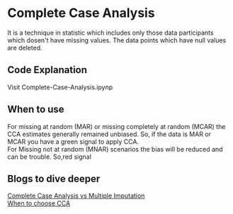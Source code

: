 <h1>Complete Case Analysis</h1>
It is a technique in statistic which includes only those data participants which dosen't have missing values. The data points which have null values are deleted.
<h2>Code Explanation</h2>
Visit Complete-Case-Analysis.ipynp
<h2>When to use</h2>
For missing at random (MAR) or missing completely at random (MCAR) the CCA estimates generally remained unbiased. So, if the data is MAR or MCAR you have a green signal to apply CCA.<br>
For Missing not at random (MNAR) scenarios the bias will be reduced and can be trouble. So,red signal

<h2>Blogs to dive deeper</h2>
<a href="https://www.ncbi.nlm.nih.gov/pmc/articles/PMC4957845/#:~:text=Complete%20case%20(CC)%20analysis%20is,as%20the%20preferred%20analytical%20approach.">Complete Case Analysis vs Multiple Imputation</a><br>
<a href="https://thestatsgeek.com/2013/07/06/when-is-complete-case-analysis-unbiased/">When to choose CCA</a>
